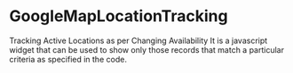 # GoogleMapLocationTracking
Tracking Active Locations as per Changing Availability 
It is a javascript widget that can be used to show only those records that match a particular criteria as specified in the code.
